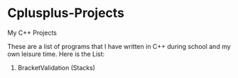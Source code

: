 # Cplusplus-Projects
My C++ Projects

These are a list of programs that I have written in C++ during school and my own leisure time. Here is the List:
1. BracketValidation (Stacks)
